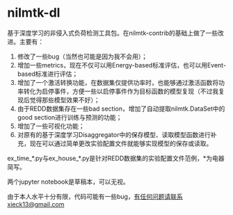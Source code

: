 # nilmtk-dl
基于深度学习的非侵入式负荷检测工具包。在nilmtk-contrib的基础上做了一些改进。主要有：
1. 修改了一些bug（当然也可能是因为我不会用）；
2. 增加一些metrics，现在不仅可以用Energy-based标准评估，也可以用Event-based标准进行评估；
3. 增加了一个激活转换功能，在数据集仅提供功率时，也能够通过激活函数将功率转化为启停事件，方便一些以启停事件作为目标函数的模型复现（不过我复现后觉得那些模型效果不好）；
4. 由于REDD数据集存在一些bad section，增加了自动提取nilmtk.DataSet中的good section进行训练与预测的功能；
5. 增加了一些可视化功能；
6. 对原有的基于深度学习Disaggregator中的保存模型、读取模型函数进行补充，现在可以通过简单更改实验配置文件就能够实现模型的保存或读取。

ex_time_\*.py与ex_house_\*.py是针对REDD数据集的实验配置文件范例，\*为电器简写。

两个jupyter notebook是草稿本，可以无视。

由于本人水平十分有限，代码可能有一些bug，有任何问题请联系xieck13@gmail.com
